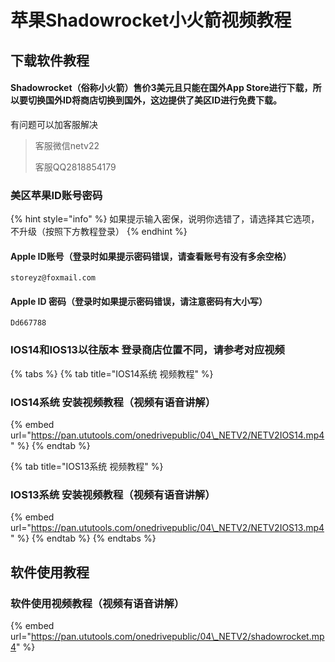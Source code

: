 # 苹果Shadowrocket小火箭视频教程

## 下载软件教程

#### Shadowrocket（俗称小火箭）售价3美元且只能在国外App Store进行下载，所以要切换国外ID将商店切换到国外，这边提供了美区ID进行免费下载。

有问题可以加客服解决

> 客服微信netv22
>
> 客服QQ2818854179

### 美区苹果ID账号密码

{% hint style="info" %}
如果提示输入密保，说明你选错了，请选择其它选项，不升级（按照下方教程登录）
{% endhint %}

#### Apple ID账号（登录时如果提示密码错误，请查看账号有没有多余空格）

```text
storeyz@foxmail.com
```

#### Apple ID 密码（登录时如果提示密码错误，请注意密码有大小写）

```text
Dd667788
```

### IOS14和IOS13以往版本 登录商店位置不同，请参考对应视频

{% tabs %}
{% tab title="IOS14系统 视频教程" %}
### IOS14系统 安装视频教程（视频有语音讲解）

{% embed url="https://pan.ututools.com/onedrivepublic/04\_NETV2/NETV2IOS14.mp4" %}
{% endtab %}

{% tab title="IOS13系统 视频教程" %}
### IOS13系统 安装视频教程（视频有语音讲解）

{% embed url="https://pan.ututools.com/onedrivepublic/04\_NETV2/NETV2IOS13.mp4" %}
{% endtab %}
{% endtabs %}

## 软件使用教程

### 软件使用视频教程（视频有语音讲解）

{% embed url="https://pan.ututools.com/onedrivepublic/04\_NETV2/shadowrocket.mp4" %}



### 

